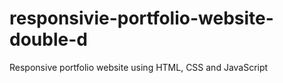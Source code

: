 # responsivie-portfolio-website-double-d
Responsive portfolio website using HTML, CSS and JavaScript
